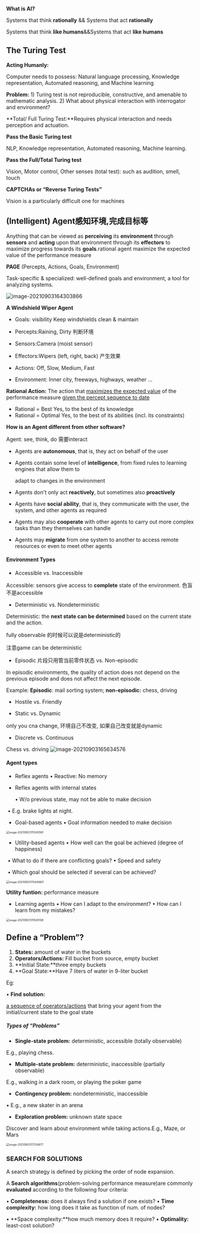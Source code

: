 **What is AI?**

Systems that think **rationally** && Systems that act **rationally**

Systems that think **like humans**&&Systems that act **like humans**

## **The Turing Test**

**Acting Humanly:**

Computer needs to possess: Natural language processing, Knowledge representation, Automated reasoning, and Machine learning

**Problem:** 1) Turing test is not reproducible, constructive, and amenable to mathematic analysis. 2) What about physical interaction with interrogator and environment?

**Total/ Full Turing Test:**Requires physical interaction and needs perception and actuation.

**Pass the Basic Turing test**

NLP, Knowledge representation, Automated reasoning, Machine learning. 

**Pass the Full/Total Turing test**

Vision, Motor control, Other senses (total test): such as audition, smell, touch

**CAPTCHAs or “Reverse Turing Tests”**

Vision is a particularly difficult one for machines

## (Intelligent) Agent感知环境,完成目标等

Anything that can be viewed as **perceiving** its **environment** through **sensors** and **acting** upon that environment through its **effectors** to maximize progress towards its **goals**.rational agent maximize the expected value of the performance measure

**PAGE** (Percepts, Actions, Goals, Environment)

Task-specific & specialized: well-defined goals and environment, a tool for analyzing systems. 

![image-20210903164303866](w1.assets/image-20210903164303866.png)

**A Windshield Wiper Agent**

- Goals: visibility Keep windshields clean & maintain

- Percepts:Raining, Dirty 判断环境
- Sensors:Camera (moist sensor) 
- Effectors:Wipers (left, right, back) 产生效果
- Actions: Off, Slow, Medium, Fast
- Environment: Inner city, freeways, highways, weather ...

**Rational Action:** The action that <u>maximizes the expected value</u> of the performance measure <u>given the percept sequence to date</u>

- Rational = Best Yes, to the best of its knowledge
- Rational = Optimal Yes, to the best of its abilities (incl. its constraints)

**How is an Agent different from other software?**

Agent: see, think, do 需要interact

- Agents are **autonomous**, that is, they act on behalf of the user

- Agents contain some level of **intelligence**, from fixed rules to learning engines that allow them to

  adapt to changes in the environment

- Agents don't only act **reactively**, but sometimes also **proactively**

- Agents have **social ability**, that is, they communicate with the user, the system, and other agents as required

- Agents may also **cooperate** with other agents to carry out more complex tasks than they themselves can handle

- Agents may **migrate** from one system to another to access remote resources or even to meet other agents

#### Environment Types

- Accessible vs. Inaccessible

Accessible: sensors give access to **complete** state of the environment. 色盲不是accessible

- Deterministic vs. Nondeterministic 

Deterministic: the **next state can be determined** based on the current state and the action.

fully observable 的时候可以说是deterministic的

注意game  can be deterministic 

- Episodic 片段只用管当前零件状态 vs. Non-episodic

 In episodic environments, the quality of action does not depend on the previous episode and does not affect the next episode. 

Example: **Episodic**: mail sorting system; **non-episodic:** chess, driving 

- Hostile vs. Friendly

- Static vs. Dynamic

only you cna change, 环境自己不改变, 如果自己改变就是dynamic

- Discrete vs. Continuous

Chess vs. driving ![image-20210903165634576](w1.assets/image-20210903165634576.png)

#### **Agent types**

- Reflex agents
   • Reactive: No memory

-  Reflex agents with internal states

   • W/o previous state, may not be able to make decision 

​    • E.g. brake lights at night.

- Goal-based agents
   • Goal information needed to make decision

<img src="w1.assets/image-20210903170345561.png" alt="image-20210903170345561" style="zoom:50%;" />

- Utility-based agents
   • How well can the goal be achieved (degree of happiness)

​       • What to do if there are conflicting goals? • Speed and safety

​       • Which goal should be selected if several can be achieved?

<img src="w1.assets/image-20210903170440601.png" alt="image-20210903170440601" style="zoom:50%;" />

**Utility funtion:** performance measure

-  Learning agents
   • How can I adapt to the environment? • How can I learn from my mistakes?

<img src="w1.assets/image-20210903170545108.png" alt="image-20210903170545108" style="zoom:50%;" />

## **Define a “Problem”?**

1. **States:** amount of water in the buckets
2. **Operators/Actions:** Fill bucket from source, empty bucket
3. **Initial State:**three empty buckets
4. **Goal State:**Have 7 liters of water in 9-liter bucket

Eg: 



• **Find solution:**

<u>a sequence of operators/actions</u> that bring your agent from the initial/current state to the goal state

##### **Types of “Problems”**

- **Single-state problem:** deterministic, accessible (totally observable)

E.g., playing chess.

- **Multiple-state problem:** deterministic, inaccessible (partially observable)

 E.g., walking in a dark room, or playing the poker game

- **Contingency problem:** nondeterministic, inaccessible

• E.g., a new skater in an arena

- **Exploration problem:** unknown state space

Discover and learn about environment while taking actions.E.g., Maze, or Mars

<img src="w1.assets/image-20210903172134877.png" alt="image-20210903172134877" style="zoom:50%;" />

### **SEARCH FOR SOLUTIONS**

A search strategy is defined by picking the order of node expansion.

A **Search algorithms**(problem-solving performance measure)are commonly **evaluated** according to the following four criteria:

• **Completeness:** does it always find a solution if one exists?
 • **Time complexity:** how long does it take as function of num. of nodes?

 • **Space complexity:**how much memory does it require?
 • **Optimality:** least-cost solution?

